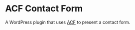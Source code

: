# ACF Contact Form
A WordPress plugin that uses [ACF](https://www.advancedcustomfields.com/) to present a contact form.
